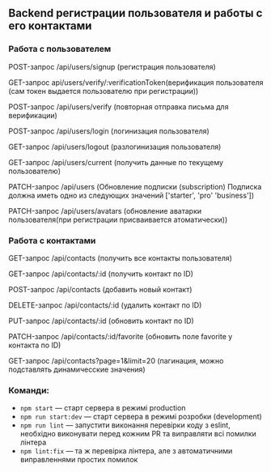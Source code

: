## Backend регистрации пользователя и работы с его контактами


### Работа с пользователем

 POST-запрос /api/users/signup (регистрация пользователя) 

 GET-запрос api/users/verify/:verificationToken(верификация пользователя (сам токен выдается пользователю при регистрации)) 

 POST-запрос /api/users/verify (повторная отправка письма для верификации) 

 POST-запрос /api/users/login (логинизация пользователя) 

 GET-запрос /api/users/logout (разлогинизация пользователя) 

 GET-запрос /api/users/current (получить данные по текущему пользователю) 

 PATCH-запрос /api/users (Обновление подписки (subscription)  Подписка должна иметь одно из следующих значений ['starter', 'pro' 'business']) 

 PATCH-запрос /api/users/avatars (обновление аватарки пользователя(при регистрации присваивается атоматически)) 



### Работа с контактами

 GET-запрос /api/contacts (получить все контакты пользователя) 

 GET-запрос /api/contacts/:id (получить контакт по ID)

 POST-запрос /api/contacts (добавить новый контакт)

 DELETE-запрос /api/contacts/:id (удалить контакт по ID)

 PUT-запрос /api/contacts/:id (обновить контакт по ID)

 PATCH-запрос /api/contacts/:id/favorite (обновить поле favorite у контакта по ID)

GET-запрос /api/contacts?page=1&limit=20 (пагинация, можно подставлять динамичесские значения) 

### Команди:

-   `npm start` &mdash; старт сервера в режимі production
-   `npm run start:dev` &mdash; старт сервера в режимі розробки (development)
-   `npm run lint` &mdash; запустити виконання перевірки коду з eslint,
    необхідно виконувати перед кожним PR та виправляти всі помилки лінтера
-   `npm lint:fix` &mdash; та ж перевірка лінтера, але з автоматичними
    виправленнями простих помилок
